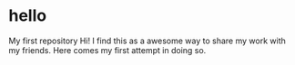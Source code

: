 # hello
My first repository
Hi! I find this as a awesome way to share my work with my friends.
Here comes my first attempt in doing so.

